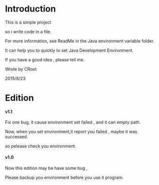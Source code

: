 ﻿Introduction
====

This is a simple project

so i write code in a file.

For more information, see ReadMe in the Java environment variable folder.

It can help you to quickly to set Java Development Environment.

If you have a good idea , please tell me.

Wrote by CRoot

2015/8/23

Edition
====
#### v1.1

Fix one bug, it cause environment set failed , and it can empty path.

Now, when you set environment,it report you failed , maybe it was successed.

so pelease check you environment.

#### v1.0

Now this edition may be have some bug ,

Please backup you environment before you use it program.
